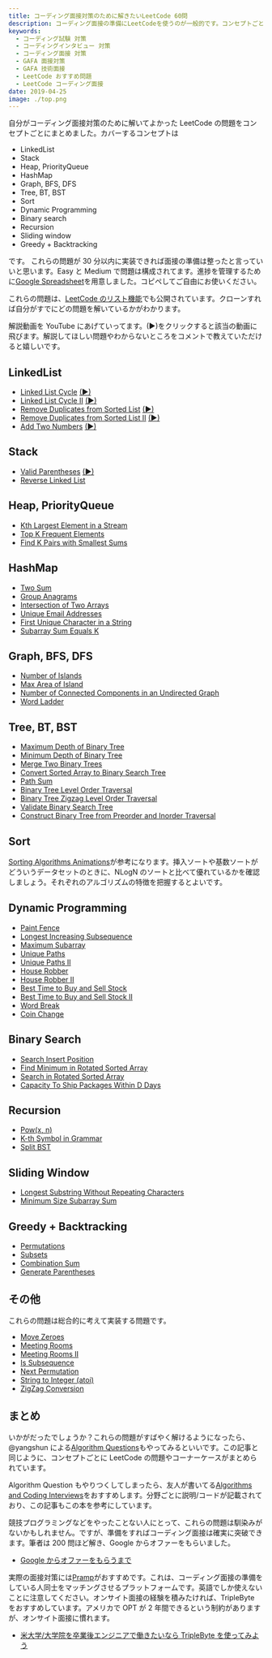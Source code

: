 ```yaml
---
title: コーディング面接対策のために解きたいLeetCode 60問
description: コーディング面接の準備にLeetCodeを使うのが一般的です。コンセプトごとに解いてよかった問題をまとめました。
keywords:
  - コーディング試験 対策
  - コーディングインタビュー 対策
  - コーディング面接 対策
  - GAFA 面接対策
  - GAFA 技術面接
  - LeetCode おすすめ問題
  - LeetCode コーディング面接
date: 2019-04-25
image: ./top.png
---
```


自分がコーディング面接対策のために解いてよかった LeetCode の問題をコンセプトごとにまとめました。カバーするコンセプトは

- LinkedList
- Stack
- Heap, PriorityQueue
- HashMap
- Graph, BFS, DFS
- Tree, BT, BST
- Sort
- Dynamic Programming
- Binary search
- Recursion
- Sliding window
- Greedy + Backtracking

です。 これらの問題が 30 分以内に実装できれば面接の準備は整ったと言っていいと思います。Easy と Medium で問題は構成されてます。進捗を管理するために[Google Spreadsheet](https://docs.google.com/spreadsheets/d/1Y98QKaYPazWImEt1nA_ocpGNJ-yQjH1FAsVQhUQ7OTw/edit?usp=sharing)を用意しました。コピペしてご自由にお使いください。

これらの問題は、[LeetCode のリスト機能](https://leetcode.com/list/xo2bgr0r)でも公開されています。クローンすれば自分がすでにどの問題を解いているかがわかります。

解説動画を YouTube にあげていってます。(▶)をクリックすると該当の動画に飛びます。解説してほしい問題やわからないところをコメントで教えていただけると嬉しいです。

## LinkedList

- [Linked List Cycle](https://leetcode.com/problems/linked-list-cycle/) [(▶)](https://youtu.be/kOhQ5bfpq2I)
- [Linked List Cycle II](https://leetcode.com/problems/linked-list-cycle-ii/) [(▶)](https://youtu.be/Oz7-VlcTpSQ)
- [Remove Duplicates from Sorted List](https://leetcode.com/problems/remove-duplicates-from-sorted-list/) [(▶)](https://youtu.be/foMqZAL00UU)
- [Remove Duplicates from Sorted List II](https://leetcode.com/problems/remove-duplicates-from-sorted-list-ii/) [(▶)](https://youtu.be/Y2gxc-p-KsI)
- [Add Two Numbers](https://leetcode.com/problems/add-two-numbers/) [(▶)](https://youtu.be/VU_B3j-Mvps)

## Stack

- [Valid Parentheses](https://leetcode.com/problems/valid-parentheses/) [(▶)](https://youtu.be/-5MoizGAkVY)
- [Reverse Linked List](https://leetcode.com/problems/reverse-linked-list/)

## Heap, PriorityQueue

- [Kth Largest Element in a Stream](https://leetcode.com/problems/kth-largest-element-in-a-stream/)
- [Top K Frequent Elements](https://leetcode.com/problems/top-k-frequent-elements/)
- [Find K Pairs with Smallest Sums](https://leetcode.com/problems/find-k-pairs-with-smallest-sums/)

## HashMap

- [Two Sum](https://leetcode.com/problems/two-sum/)
- [Group Anagrams](https://leetcode.com/problems/group-anagrams/)
- [Intersection of Two Arrays](https://leetcode.com/problems/intersection-of-two-arrays/)
- [Unique Email Addresses](https://leetcode.com/problems/unique-email-addresses/)
- [First Unique Character in a String](https://leetcode.com/problems/first-unique-character-in-a-string/)
- [Subarray Sum Equals K](https://leetcode.com/problems/subarray-sum-equals-k/)

## Graph, BFS, DFS

- [Number of Islands](https://leetcode.com/problems/number-of-islands/)
- [Max Area of Island](https://leetcode.com/problems/max-area-of-island/)
- [Number of Connected Components in an Undirected Graph](https://leetcode.com/problems/number-of-connected-components-in-an-undirected-graph/)
- [Word Ladder](https://leetcode.com/problems/word-ladder/)

## Tree, BT, BST

- [Maximum Depth of Binary Tree](https://leetcode.com/problems/maximum-depth-of-binary-tree/)
- [Minimum Depth of Binary Tree](https://leetcode.com/problems/minimum-depth-of-binary-tree/)
- [Merge Two Binary Trees](https://leetcode.com/problems/merge-two-binary-trees/)
- [Convert Sorted Array to Binary Search Tree](https://leetcode.com/problems/convert-sorted-array-to-binary-search-tree/)
- [Path Sum](https://leetcode.com/problems/path-sum/)
- [Binary Tree Level Order Traversal](https://leetcode.com/problems/binary-tree-level-order-traversal/)
- [Binary Tree Zigzag Level Order Traversal](https://leetcode.com/problems/binary-tree-zigzag-level-order-traversal/)
- [Validate Binary Search Tree](https://leetcode.com/problems/validate-binary-search-tree/)
- [Construct Binary Tree from Preorder and Inorder Traversal](https://leetcode.com/problems/construct-binary-tree-from-preorder-and-inorder-traversal/)

## Sort

[Sorting Algorithms Animations](https://www.toptal.com/developers/sorting-algorithms)が参考になります。挿入ソートや基数ソートがどういうデータセットのときに、NLogN のソートと比べて優れているかを確認しましょう。それぞれのアルゴリズムの特徴を把握するとよいです。

## Dynamic Programming

- [Paint Fence](https://leetcode.com/problems/paint-fence/)
- [Longest Increasing Subsequence](https://leetcode.com/problems/longest-increasing-subsequence/)
- [Maximum Subarray](https://leetcode.com/problems/maximum-subarray/)
- [Unique Paths](https://leetcode.com/problems/unique-paths/)
- [Unique Paths II](https://leetcode.com/problems/unique-paths-ii/)
- [House Robber](https://leetcode.com/problems/house-robber/)
- [House Robber II](https://leetcode.com/problems/house-robber-ii/)
- [Best Time to Buy and Sell Stock](https://leetcode.com/problems/best-time-to-buy-and-sell-stock/)
- [Best Time to Buy and Sell Stock II](https://leetcode.com/problems/best-time-to-buy-and-sell-stock-ii/)
- [Word Break](https://leetcode.com/problems/word-break/)
- [Coin Change](https://leetcode.com/problems/coin-change/)

## Binary Search

- [Search Insert Position](https://leetcode.com/problems/search-insert-position/)
- [Find Minimum in Rotated Sorted Array](https://leetcode.com/problems/find-minimum-in-rotated-sorted-array/)
- [Search in Rotated Sorted Array](https://leetcode.com/problems/search-in-rotated-sorted-array/)
- [Capacity To Ship Packages Within D Days](https://leetcode.com/problems/capacity-to-ship-packages-within-d-days/)

## Recursion

- [Pow(x, n)](https://leetcode.com/problems/powx-n/)
- [K-th Symbol in Grammar](https://leetcode.com/problems/k-th-symbol-in-grammar/)
- [Split BST](https://leetcode.com/problems/split-bst/)

## Sliding Window

- [Longest Substring Without Repeating Characters](https://leetcode.com/problems/longest-substring-without-repeating-characters/)
- [Minimum Size Subarray Sum](https://leetcode.com/problems/minimum-size-subarray-sum/)

## Greedy + Backtracking

- [Permutations](https://leetcode.com/problems/permutations/)
- [Subsets](https://leetcode.com/problems/subsets/)
- [Combination Sum](https://leetcode.com/problems/combination-sum/)
- [Generate Parentheses](https://leetcode.com/problems/generate-parentheses/)

## その他

これらの問題は総合的に考えて実装する問題です。

- [Move Zeroes](https://leetcode.com/problems/move-zeroes/)
- [Meeting Rooms](https://leetcode.com/problems/meeting-rooms/)
- [Meeting Rooms II](https://leetcode.com/problems/meeting-rooms-ii/)
- [Is Subsequence](https://leetcode.com/problems/is-subsequence/)
- [Next Permutation](https://leetcode.com/problems/next-permutation/)
- [String to Integer (atoi)](https://leetcode.com/problems/string-to-integer-atoi/)
- [ZigZag Conversion](https://leetcode.com/problems/zigzag-conversion/)

## まとめ

いかがだったでしょうか？これらの問題がすばやく解けるようになったら、@yangshun による[Algorithm Questions](https://github.com/yangshun/tech-interview-handbook/tree/master/algorithms)もやってみるといいです。この記事と同じように、コンセプトごとに LeetCode の問題やコーナーケースがまとめられています。

Algorithm Question もやりつくしてしまったら、友人が書いてる[Algorithms and Coding Interviews](https://github.com/liyin2015/Algorithms-and-Coding-Interviews/)をおすすめします。分野ごとに説明/コードが記載されており、この記事もこの本を参考にしています。

競技プログラミングなどをやったことない人にとって、これらの問題は馴染みがないかもしれません。ですが、準備をすればコーディング面接は確実に突破できます。筆者は 200 問ほど解き、Google からオファーをもらいました。

- [Google からオファーをもらうまで](/google)

実際の面接対策には[Pramp](https://www.pramp.com/#/)がおすすめです。これは、コーディング面接の準備をしている人同士をマッチングさせるプラットフォームです。英語でしか使えないことに注意してください。オンサイト面接の経験を積みたければ、TripleByte をおすすめしています。アメリカで OPT が 2 年間できるという制約がありますが、オンサイト面接に慣れます。

- [米大学/大学院を卒業後エンジニアで働きたいなら TripleByte を使ってみよう](/triplebyte)
